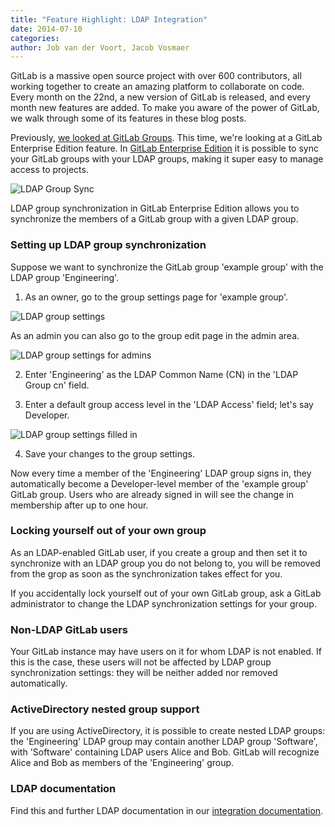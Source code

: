 ```yaml
---
title: "Feature Highlight: LDAP Integration"
date: 2014-07-10
categories:
author: Job van der Voort, Jacob Vosmaer
---
```


GitLab is a massive open source project with over 600 contributors, all working together to create an amazing platform to collaborate on code. Every month on the 22nd, a new version of GitLab is released, and every month new features are added.
To make you aware of the power of GitLab, we walk through some of its features in these blog posts.

Previously, [we looked at GitLab Groups](https://about.gitlab.com/2014/06/30/feature-highlight-groups/). This time, we're looking at a GitLab Enterprise Edition feature.
In [GitLab Enterprise Edition](https://about.gitlab.com/gitlab-ee/) it is possible to sync your GitLab groups with your LDAP groups, making it super easy to manage access to projects.

![LDAP Group Sync](/images/feature_ldap_sync/select_group_cn.png)

<!--more-->

LDAP group synchronization in GitLab Enterprise Edition allows you to synchronize the members of a GitLab group with a given LDAP group.

### Setting up LDAP group synchronization

Suppose we want to synchronize the GitLab group 'example group' with the LDAP group 'Engineering'.

1. As an owner, go to the group settings page for 'example group'.

![LDAP group settings](/images/feature_ldap_sync/select_group_cn.png)

As an admin you can also go to the group edit page in the admin area.

![LDAP group settings for admins](/images/feature_ldap_sync/select_group_cn_admin.png)

2. Enter 'Engineering' as the LDAP Common Name (CN) in the 'LDAP Group cn' field.

3. Enter a default group access level in the 'LDAP Access' field; let's say Developer.

![LDAP group settings filled in](/images/feature_ldap_sync/select_group_cn_engineering.png)

4. Save your changes to the group settings.

Now every time a member of the 'Engineering' LDAP group signs in, they automatically become a Developer-level member of the 'example group' GitLab group. Users who are already signed in will see the change in membership after up to one hour.

### Locking yourself out of your own group

As an LDAP-enabled GitLab user, if you create a group and then set it to synchronize with an LDAP group you do not belong to, you will be removed from the grop as soon as the synchronization takes effect for you.

If you accidentally lock yourself out of your own GitLab group, ask a GitLab administrator to change the LDAP synchronization settings for your group.

### Non-LDAP GitLab users

Your GitLab instance may have users on it for whom LDAP is not enabled.
If this is the case, these users will not be affected by LDAP group synchronization settings: they will be neither added nor removed automatically.

### ActiveDirectory nested group support

If you are using ActiveDirectory, it is possible to create nested LDAP groups: the 'Engineering' LDAP group may contain another LDAP group 'Software', with 'Software' containing LDAP users Alice and Bob.
GitLab will recognize Alice and Bob as members of the 'Engineering' group.

### LDAP documentation

Find this and further LDAP documentation in our [integration documentation](http://doc.gitlab.com/ee/integration/ldap.html).

